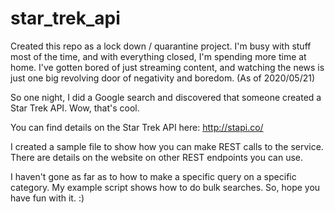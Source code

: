 # star_trek_api

Created this repo as a lock down / quarantine project. I'm busy with stuff most of the time, and with everything closed, I'm spending more time at home. I've gotten bored of just streaming content, and watching the news is just one big revolving door of negativity and boredom. (As of 2020/05/21)

So one night, I did a Google search and discovered that someone created a Star Trek API. Wow, that's cool. 

You can find details on the Star Trek API here: http://stapi.co/

I created a sample file to show how you can make REST calls to the service. There are details on the website on other REST endpoints you can use.

I haven't gone as far as to how to make a specific query on a specific category. My example script shows how to do bulk searches. So, hope you have fun with it. :)
